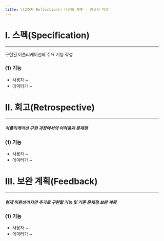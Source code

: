 ```yaml
---
title: \[2주차 Reflection\] 나만의 챗봇 - 명세서 작성
---
```


# Ⅰ. 스펙(Specification)
---
구현된 어플리케이션의 주요 기능 작성
### (1) 기능
* 사용자 ~
* 데이터가 ~



# Ⅱ. 회고(Retrospective)
---
##### 어플리케이션 구현 과정에서의 어려움과 문제점
### (1) 기능
* 사용자 ~
* 데이터가 ~



# Ⅲ. 보완 계획(Feedback)
---
##### 현재 미완성이지만 추가로 구현할 기능 및 기존 문제점 보완 계획
### (1) 기능
* 사용자 ~
* 데이터가 ~
